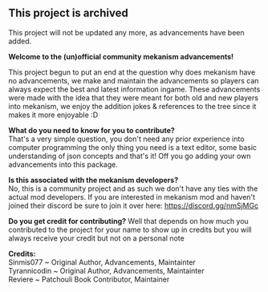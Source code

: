 ## This project is archived
This project will not be updated any more, as advancements have been added.

**Welcome to the (un)official community mekanism advancements!**

This project begun to put an end at the question why does mekanism have no advancements, we make and maintain the advancements so players can always expect the best and latest information ingame. These advancements were made with the idea that they were meant for both old and new players into mekanism, we enjoy the addition jokes & references to the tree since it makes it more enjoyable :D

**What do you need to know for you to contribute?**<br>
That's a very simple question, you don't need any prior experience into computer programming the only thing you need is a text editor, some basic understanding of json concepts and that's it! Off you go adding your own advancements into this package.

**Is this associated with the mekanism developers?**<br>
No, this is a community project and as such we don't have any ties with the actual mod developers. If you are interested in mekanism mod and haven't joined their discord be sure to join it over here: https://discord.gg/nmSjMGc

**Do you get credit for contributing?**
Well that depends on how much you contributed to the project for your name to show up in credits but you will always receive your credit but not on a personal note

**Credits:**<br>
Sinmis077 ~ Original Author, Advancements, Maintainter<br>
Tyrannicodin ~ Original Author, Advancements, Maintainter<br>
Reviere ~ Patchouli Book Contributor, Maintainer
